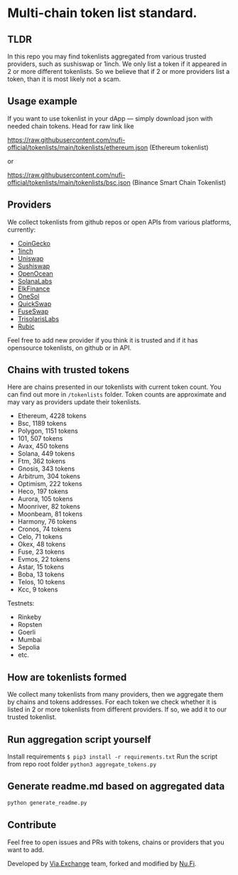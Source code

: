 
# Multi-chain token list standard. 

## TLDR

In this repo you may find tokenlists aggregated from various trusted providers, such as sushiswap or 1inch. We only list a token
if it appeared in 2 or more different tokenlists. So we believe that if 2 or more providers list a token, than it is
most likely not a scam.

## Usage example
If you want to use tokenlist in your dApp — simply download json with needed chain tokens. Head for raw link like 

https://raw.githubusercontent.com/nufi-official/tokenlists/main/tokenlists/ethereum.json (Ethereum tokenlist)

or 

https://raw.githubusercontent.com/nufi-official/tokenlists/main/tokenlists/bsc.json (Binance Smart Chain Tokenlist)

## Providers

We collect tokenlists from github repos or open APIs from various platforms, currently:
- [CoinGecko](https://www.coingecko.com/)
- [1inch](https://app.1inch.io/)
- [Uniswap](https://uniswap.org/)
- [Sushiswap](https://www.sushi.com/)
- [OpenOcean](https://openocean.finance/)
- [SolanaLabs](https://solanalabs.com/)
- [ElkFinance](https://elk.finance/)
- [OneSol](https://1sol.io/)
- [QuickSwap](https://quickswap.exchange/#/swap)
- [FuseSwap](https://beta.fuseswap.com/#/swap)
- [TrisolarisLabs](https://www.trisolaris.io/#/swap)
- [Rubic](https://app.rubic.exchange/)

Feel free to add new provider if you think it is trusted and if it has opensource tokenlists, on github 
or in API.

## Chains with trusted tokens

Here are chains presented in our tokenlists with current token count. You can find out more in `/tokenlists` folder.
Token counts are approximate and may vary as providers update their tokenlists.

- Ethereum, 4228 tokens
- Bsc, 1189 tokens
- Polygon, 1151 tokens
- 101, 507 tokens
- Avax, 450 tokens
- Solana, 449 tokens
- Ftm, 362 tokens
- Gnosis, 343 tokens
- Arbitrum, 304 tokens
- Optimism, 222 tokens
- Heco, 197 tokens
- Aurora, 105 tokens
- Moonriver, 82 tokens
- Moonbeam, 81 tokens
- Harmony, 76 tokens
- Cronos, 74 tokens
- Celo, 71 tokens
- Okex, 48 tokens
- Fuse, 23 tokens
- Evmos, 22 tokens
- Astar, 15 tokens
- Boba, 13 tokens
- Telos, 10 tokens
- Kcc, 9 tokens

Testnets:

- Rinkeby
- Ropsten
- Goerli
- Mumbai
- Sepolia
- etc.

## How are tokenlists formed

We collect many tokenlists from many providers, then we aggregate them by chains and tokens addresses. 
For each token we check whether it is listed in 2 or more tokenlists from different providers. If so, 
we add it to our trusted tokenlist.


## Run aggregation script yourself
Install requirements
```$ pip3 install -r requirements.txt```
Run the script from repo root folder
```python3 aggregate_tokens.py```

## Generate readme.md based on aggregated data
```bash
python generate_readme.py
```


## Contribute
Feel free to open issues and PRs with tokens, chains or providers that you want to add.

Developed by [Via.Exchange](https://Via.Exchange) team, forked and modified by [Nu.Fi](https://nu.fi).
